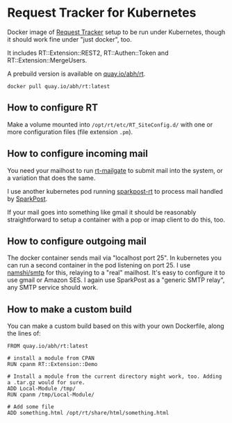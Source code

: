 # Request Tracker for Kubernetes

Docker image of [Request Tracker](http://bestpractical.com/rt/) setup to be
run under Kubernetes, though it should work fine under "just docker", too.

It includes RT::Extension::REST2, RT::Authen::Token and RT::Extension::MergeUsers.

A prebuild version is available on [quay.io/abh/rt](https://quay.io/abh/rt/).

    docker pull quay.io/abh/rt:latest


## How to configure RT

Make a volume mounted into `/opt/rt/etc/RT_SiteConfig.d/` with one or more
configuration files (file extension `.pm`).

## How to configure incoming mail

You need your mailhost to run
[rt-mailgate](https://docs.bestpractical.com/rt/4.4.2/rt-mailgate.html)
to submit mail into the system, or a variation that does the same.

I use another kubernetes pod running
[sparkpost-rt](https://github.com/abh/sparkpost-rt) to process mail
handled by [SparkPost](https://www.sparkpost.com).

If your mail goes into something like gmail it should be reasonably
straightforward to setup a container with a pop or imap client to do
this, too.

## How to configure outgoing mail

The docker container sends mail via "localhost port 25". In kubernetes
you can run a second container in the pod listening on port 25. I use
[namshi/smtp](https://hub.docker.com/r/namshi/smtp/) for this,
relaying to a "real" mailhost. It's easy to configure it to use gmail
or Amazon SES. I again use SparkPost as a "generic SMTP relay", any
SMTP service should work.

## How to make a custom build

You can make a custom build based on this with your own Dockerfile,
along the lines of:


```
FROM quay.io/abh/rt:latest

# install a module from CPAN
RUN cpanm RT::Extension::Demo

# Install a module from the current directory might work, too. Adding a .tar.gz would for sure. 
ADD Local-Module /tmp/
RUN cpanm /tmp/Local-Module/

# Add some file
ADD something.html /opt/rt/share/html/something.html

